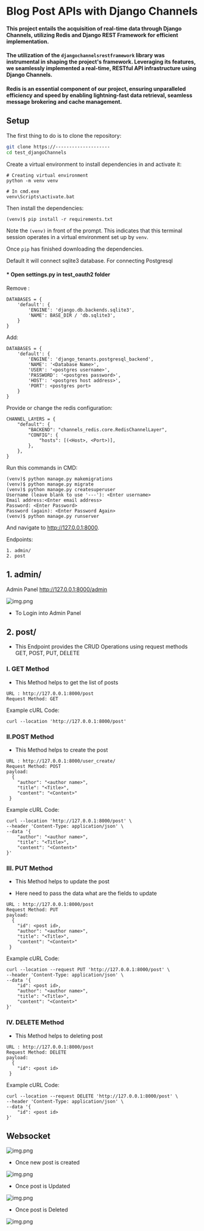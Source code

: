 #  Blog Post APIs with Django Channels

#### This project entails the acquisition of real-time data through Django Channels, utilizing Redis and Django REST Framework for efficient implementation.
#### The utilization of the `djangochannelsrestframework` library was instrumental in shaping the project's framework. Leveraging its features, we seamlessly implemented a real-time, RESTful API infrastructure using Django Channels.
#### Redis is an essential component of our project, ensuring unparalleled efficiency and speed by enabling lightning-fast data retrieval, seamless message brokering and cache management.
## Setup

The first thing to do is to clone the repository:

```sh
git clone https://--------------------
cd test_djangoChannels
```

Create a virtual environment to install dependencies in and activate it:

```shell
# Creating virtual environment
python -m venv venv

# In cmd.exe
venv\Scripts\activate.bat
```

Then install the dependencies:

```shell
(venv)$ pip install -r requirements.txt
```

Note the `(venv)` in front of the prompt. This indicates that this terminal
session operates in a virtual environment set up by `venv`.

Once `pip` has finished downloading the dependencies. 

Default it will connect sqlite3 database.
For connecting Postgresql

#### * Open settings.py in test_oauth2 folder

Remove :

```shell
DATABASES = {
    'default': {
        'ENGINE': 'django.db.backends.sqlite3',
        'NAME': BASE_DIR / 'db.sqlite3',
    }
}
```
Add:
```shell
DATABASES = {
    'default': {
        'ENGINE': 'django_tenants.postgresql_backend',
        'NAME': '<Database Name>',
        'USER': '<postgres username>',
        'PASSWORD': '<postgres password>',
        'HOST': '<postgres host address>',
        'PORT': <postgres port>
    }
}

```
Provide or change the redis configuration:
```shell
CHANNEL_LAYERS = {
    "default": {
        "BACKEND": "channels_redis.core.RedisChannelLayer",
        "CONFIG": {
            "hosts": [(<Host>, <Port>)],
        },
    },
}
```

Run this commands in CMD:
```shell
(venv)$ python manage.py makemigrations
(venv)$ python manage.py migrate
(venv)$ python manage.py createsuperuser
Username (leave blank to use '---'): <Enter username>
Email address:<Enter email address>
Password: <Enter Password>
Password (again): <Enter Password Again>
(venv)$ python manage.py runserver
```

And navigate to http://127.0.0.1:8000.

Endpoints:
```shell
1. admin/
2. post
```

## 1. admin/

Admin Panel
http://127.0.0.1:8000/admin

![img.png](static/README/admin.png)

* To Login into Admin Panel

## 2. post/

* This Endpoint provides the CRUD Operations using request methods GET, POST, PUT, DELETE

### I. GET Method

* This Method helps to get the list of posts

```shell
URL : http://127.0.0.1:8000/post
Request Method: GET
```
Example cURL Code:

```shell
curl --location 'http://127.0.0.1:8000/post'
```

### II.POST Method

* This Method helps to create the post

```shell
URL : http://127.0.0.1:8000/user_create/
Request Method: POST
payload:
  {
    "author": "<author name>",
    "title": "<Title>",
    "content": "<Content>"
 }
```

Example cURL Code:

```shell
curl --location 'http://127.0.0.1:8000/post' \
--header 'Content-Type: application/json' \
--data '{
    "author": "<author name>",
    "title": "<Title>",
    "content": "<Content>"
}'
```

### III. PUT Method

* This Method helps to update the post

* Here need to pass the data what are the fields to update 

```shell
URL : http://127.0.0.1:8000/post
Request Method: PUT
payload:
  {
    "id": <post id>,
    "author": "<author name>",
    "title": "<Title>",
    "content": "<Content>"
 }
```

Example cURL Code:

```shell
curl --location --request PUT 'http://127.0.0.1:8000/post' \
--header 'Content-Type: application/json' \
--data '{
    "id": <post id>,
    "author": "<author name>",
    "title": "<Title>",
    "content": "<Content>"
}'
```

### IV. DELETE Method

* This Method helps to deleting post

```shell
URL : http://127.0.0.1:8000/post
Request Method: DELETE
payload:
  {
    "id": <post id>
 }
```

Example cURL Code:

```shell
curl --location --request DELETE 'http://127.0.0.1:8000/post' \
--header 'Content-Type: application/json' \
--data '{
    "id": <post id>
}'
```

## Websocket

![img.png](static/README/connected_to_scoket.png)

* Once new post is created

![img.png](static/README/post_is_created.png)

* Once post is Updated

![img.png](static/README/post_is_updated.png)

* Once post is Deleted

![img.png](static/README/post_is_deleted.png)